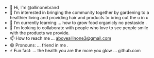 - 👋 Hi, I’m @allinonebrand
- 👀 I’m interested in bringing the community together by gardening to a healthier living and providing hair and products to bring out the u in u
- 🌱 I’m currently learning ... how to grow food organicly no pestaside .
- 💞️ I’m looking to collaborate with people who love to see people smile with the products we provide.
- 📫 How to reach me ... aboveallinone3@gmail.com
- 😄 Pronouns: ... friend in me .
- ⚡ Fun fact: ... the health you are the more you glow ... github.com

<!---
allinonebrand/allinonebrand is a ✨ special ✨ repository because its `README.md` (this file) appears on your GitHub profile.
You can click the Preview link to take a look at your changes.
--->
